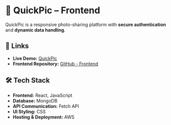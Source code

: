 # 📸 QuickPic – Frontend

QuickPic is a responsive photo-sharing platform with **secure authentication** and **dynamic data handling**.

## 🔗 Links

- **Live Demo:** [QuickPic](https://iresta.rest/sign-in)
- **Frontend Repository:** [GitHub - Frontend](https://github.com/wunder-frau/pet_frontend)

## 🛠️ Tech Stack

- **Frontend:** React, JavaScript
- **Database:** MongoDB
- **API Communication:** Fetch API
- **UI Styling:** CSS
- **Hosting & Deployment:** AWS
